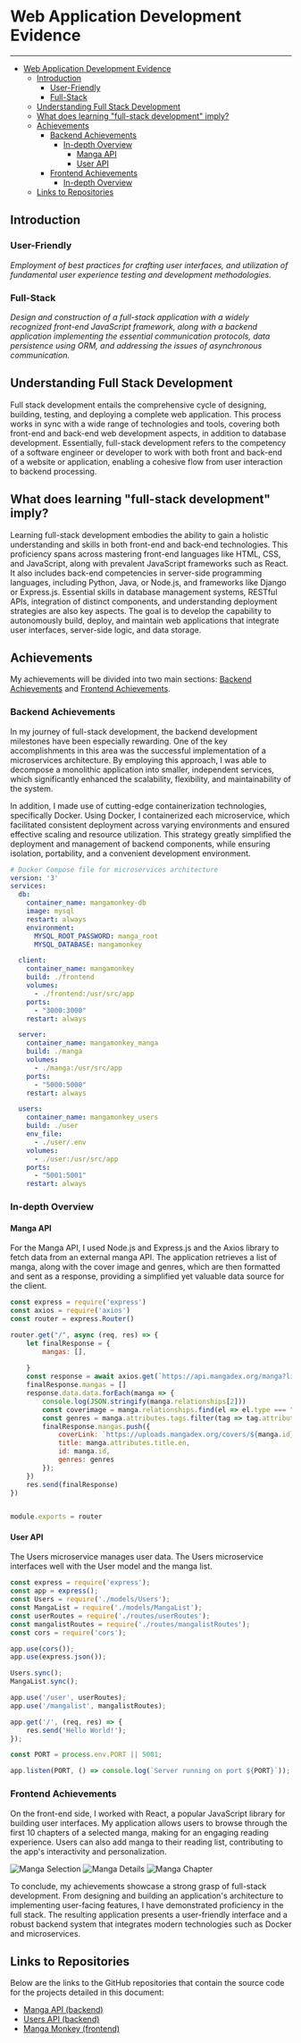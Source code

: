 # Web Application Development Evidence<a name="web-application-development-evidence"></a>

---

- [Web Application Development Evidence](#web-application-development-evidence)
  - [Introduction](#introduction)
    - [User-Friendly](#user-friendly)
    - [Full-Stack](#full-stack)
  - [Understanding Full Stack Development](#understanding-full-stack-development)
  - [What does learning "full-stack development" imply?](#what-does-learning-full-stack-development-imply)
  - [Achievements](#achievements)
    - [Backend Achievements](#backend-achievements)
      - [In-depth Overview](#in-depth-overview)
        - [Manga API](#manga-api)
        - [User API](#user-api)
    - [Frontend Achievements](#frontend-achievements)
      - [In-depth Overview](#in-depth-overview)
  - [Links to Repositories](#links-to-repositories)


## Introduction<a name="introduction"></a>

### User-Friendly<a name="user-friendly"></a>

*Employment of best practices for crafting user interfaces, and utilization of fundamental user experience testing and development methodologies.*

### Full-Stack<a name="full-stack"></a>

*Design and construction of a full-stack application with a widely recognized front-end JavaScript framework, along with a backend application implementing the essential communication protocols, data persistence using ORM, and addressing the issues of asynchronous communication.*

## Understanding Full Stack Development<a name="understanding-full-stack-development)"></a>

Full stack development entails the comprehensive cycle of designing, building, testing, and deploying a complete web application. This process works in sync with a wide range of technologies and tools, covering both front-end and back-end web development aspects, in addition to database development. Essentially, full-stack development refers to the competency of a software engineer or developer to work with both front and back-end of a website or application, enabling a cohesive flow from user interaction to backend processing.

## What does learning "full-stack development" imply?<a name="what-does-learning-full-stack-development-imply"></a>

Learning full-stack development embodies the ability to gain a holistic understanding and skills in both front-end and back-end technologies. This proficiency spans across mastering front-end languages like HTML, CSS, and JavaScript, along with prevalent JavaScript frameworks such as React. It also includes back-end competencies in server-side programming languages, including Python, Java, or Node.js, and frameworks like Django or Express.js. Essential skills in database management systems, RESTful APIs, integration of distinct components, and understanding deployment strategies are also key aspects. The goal is to develop the capability to autonomously build, deploy, and maintain web applications that integrate user interfaces, server-side logic, and data storage.

## Achievements<a name="achievements"></a>

My achievements will be divided into two main sections: [Backend Achievements](#backend-achievements) and [Frontend Achievements](#frontend-achievements).

### Backend Achievements<a name="backend-achievements"></a>

In my journey of full-stack development, the backend development milestones have been especially rewarding. One of the key accomplishments in this area was the successful implementation of a microservices architecture. By employing this approach, I was able to decompose a monolithic application into smaller, independent services, which significantly enhanced the scalability, flexibility, and maintainability of the system.

In addition, I made use of cutting-edge containerization technologies, specifically Docker. Using Docker, I containerized each microservice, which facilitated consistent deployment across varying environments and ensured effective scaling and resource utilization. This strategy greatly simplified the deployment and management of backend components, while ensuring isolation, portability, and a convenient development environment.

```yaml
# Docker Compose file for microservices architecture
version: '3'
services:
  db:
    container_name: mangamonkey-db
    image: mysql
    restart: always
    environment:
      MYSQL_ROOT_PASSWORD: manga_root
      MYSQL_DATABASE: mangamonkey

  client:
    container_name: mangamonkey
    build: ./frontend
    volumes:
      - ./frontend:/usr/src/app
    ports:
      - "3000:3000"
    restart: always

  server:
    container_name: mangamonkey_manga
    build: ./manga
    volumes:
      - ./manga:/usr/src/app
    ports:
      - "5000:5000"
    restart: always

  users:
    container_name: mangamonkey_users
    build: ./user
    env_file:
      - ./user/.env
    volumes:
      - ./user:/usr/src/app
    ports:
      - "5001:5001"
    restart: always
```

### In-depth Overview<a name="in-depth-overview"></a>

#### Manga API<a name="manga-api"></a>

For the Manga API, I used Node.js and Express.js and the Axios library to fetch data from an external manga API. The application retrieves a list of manga, along with the cover image and genres, which are then formatted and sent as a response, providing a simplified yet valuable data source for the client.

```javascript
const express = require('express')
const axios = require('axios')
const router = express.Router()

router.get("/", async (req, res) => {
    let finalResponse = {
        mangas: [],
        
    }
    const response = await axios.get(`https://api.mangadex.org/manga?limit=10&includedTagsMode=AND&excludedTagsMode=OR&contentRating%5B%5D=safe&contentRating%5B%5D=suggestive&order%5BlatestUploadedChapter%5D=desc&includes%5B%5D=manga&includes%5B%5D=cover_art`) //10 manga
    finalResponse.mangas = []
    response.data.data.forEach(manga => {
        console.log(JSON.stringify(manga.relationships[2]))
        const coverimage = manga.relationships.find(el => el.type === "cover_art")
        const genres = manga.attributes.tags.filter(tag => tag.attributes.group === 'genre').map(tag => tag.attributes.name.en)
        finalResponse.mangas.push({
            coverLink: `https://uploads.mangadex.org/covers/${manga.id}/${coverimage.attributes.fileName}`,
            title: manga.attributes.title.en,
            id: manga.id,
            genres: genres
        });
    })
    res.send(finalResponse)
})


module.exports = router
```

#### User API<a name="user-api"></a>

The Users microservice manages user data. The Users microservice interfaces well with the User model and the manga list.

```javascript
const express = require('express');
const app = express();
const Users = require('./models/Users');
const MangaList = require('./models/MangaList');
const userRoutes = require('./routes/userRoutes');
const mangalistRoutes = require('./routes/mangalistRoutes');
const cors = require('cors');

app.use(cors());
app.use(express.json());

Users.sync();
MangaList.sync();

app.use('/user', userRoutes);
app.use('/mangalist', mangalistRoutes);

app.get('/', (req, res) => {
    res.send('Hello World!');
});

const PORT = process.env.PORT || 5001;

app.listen(PORT, () => console.log(`Server running on port ${PORT}`));
```

### Frontend Achievements<a name="frontend-achievements"></a>

On the front-end side, I worked with React, a popular JavaScript library for building user interfaces. My application allows users to browse through the first 10 chapters of a selected manga, making for an engaging reading experience. Users can also add manga to their reading list, contributing to the app's interactivity and personalization. 

![Manga Selection](../images/mangaSelection.png)
![Manga Details](../images/mangaDetails.png)
![Manga Chapter](../images/mangaChapter.png)

To conclude, my achievements showcase a strong grasp of full-stack development. From designing and building an application's architecture to implementing user-facing features, I have demonstrated proficiency in the full stack. The resulting application presents a user-friendly interface and a robust backend system that integrates modern technologies such as Docker and microservices.

## Links to Repositories<a name="links-to-repositories"></a>

Below are the links to the GitHub repositories that contain the source code for the projects detailed in this document:

- [Manga API (backend)](https://github.com/S3DB02/mangamonkey-manga-ap)
- [Users API (backend)](https://github.com/S3DB02/mangamonkey-user-api)
- [Manga Monkey (frontend)](https://github.com/S3DB02/mangamonkey-frontend)
